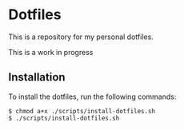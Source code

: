 # Dotfiles

This is a repository for my personal dotfiles.

This is a work in progress

## Installation

To install the dotfiles, run the following commands:

```shell
$ chmod a+x ./scripts/install-dotfiles.sh
$ ./scripts/install-dotfiles.sh
```
